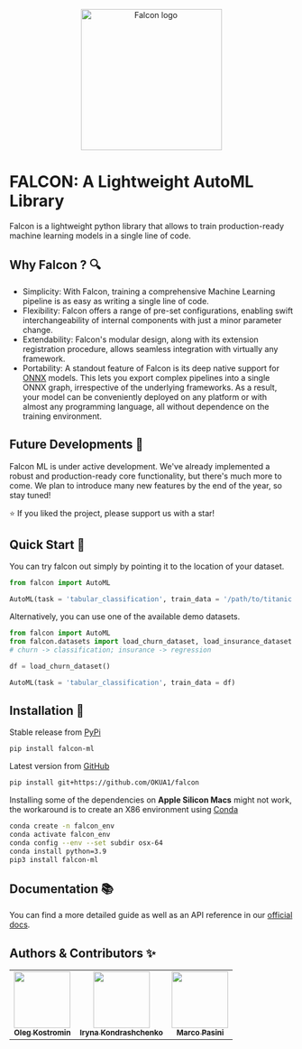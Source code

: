 <p align="center">
<picture>
  <img alt="Falcon logo" src="https://gist.githubusercontent.com/OKUA1/55e2fb9dd55673ec05281e0247de6202/raw/41063fcd620d9091662fc6473f9331a7651b4465/falcon.svg" height = "250">
</picture>
</p>


# FALCON: A Lightweight AutoML Library
Falcon is a lightweight python library that allows to train production-ready machine learning models in a single line of code. 

## Why Falcon ? 🔍

- Simplicity: With Falcon, training a comprehensive Machine Learning pipeline is as easy as writing a single line of code.
- Flexibility: Falcon offers a range of pre-set configurations, enabling swift interchangeability of internal components with just a minor parameter change.
- Extendability: Falcon's modular design, along with its extension registration procedure, allows seamless integration with virtually any framework.
- Portability: A standout feature of Falcon is its deep native support for [ONNX](https://onnx.ai/) models. This lets you export complex pipelines into a single ONNX graph, irrespective of the underlying frameworks. As a result, your model can be conveniently deployed on any platform or with almost any programming language, all without dependence on the training environment.

## Future Developments 🔮

Falcon ML is under active development. We've already implemented a robust and production-ready core functionality, but there's much more to come. We plan to introduce many new features by the end of the year, so stay tuned!

⭐ If you liked the project, please support us with a star!

## Quick Start 🚀

You can try falcon out simply by pointing it to the location of your dataset.

```python
from falcon import AutoML

AutoML(task = 'tabular_classification', train_data = '/path/to/titanic.csv')
```

Alternatively, you can use one of the available demo datasets.

```python
from falcon import AutoML
from falcon.datasets import load_churn_dataset, load_insurance_dataset 
# churn -> classification; insurance -> regression

df = load_churn_dataset()

AutoML(task = 'tabular_classification', train_data = df)
```

## Installation 💾 

Stable release from [PyPi](https://pypi.org/project/falcon-ml/)
```bash 
pip install falcon-ml
```

Latest version from [GitHub](https://github.com/OKUA1/falcon)
```bash
pip install git+https://github.com/OKUA1/falcon
```

Installing some of the dependencies on **Apple Silicon Macs** might not work, the workaround is to create an X86 environment using [Conda](https://docs.conda.io/en/latest/)

```bash 
conda create -n falcon_env
conda activate falcon_env
conda config --env --set subdir osx-64
conda install python=3.9
pip3 install falcon-ml
```

## Documentation 📚
You can find a more detailed guide as well as an API reference in our [official docs](https://beastbyteai.github.io/falcon/intro.html#).

## Authors & Contributors ✨
<table>
  <tbody>
    <tr>
      <td align="center"><a href="https://www.linkedin.com/in/oleh-kostromin-b671a4157/"><img src="https://avatars.githubusercontent.com/u/48349467?v=4" width="100px;" alt=""/><br /><sub><b>Oleg Kostromin</b></sub></a><br /></td>
      <td align="center"><a href="https://www.linkedin.com/in/iryna-kondrashchenko-673800155/"><img src="https://avatars.githubusercontent.com/u/72279145?v=4" width="100px;" alt=""/><br /><sub><b>Iryna Kondrashchenko</b></sub></a><br /></td>
      <td align="center"><a href="https://www.linkedin.com/in/pasinimarco/"><img src="https://avatars.githubusercontent.com/u/50598094?v=4" width="100px;" alt=""/><br /><sub><b>Marco Pasini</b></sub></a><br /></td>
    </tr>
  </tbody>
</table>
